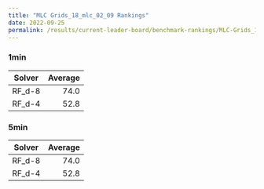 ```yaml
---
title: "MLC Grids_18_mlc_02_09 Rankings"
date: 2022-09-25
permalink: /results/current-leader-board/benchmark-rankings/MLC-Grids_18_mlc_02_09-rankings
---
```



### 1min

| Solver | Average |
| ------ | ------: |
| RF_d-8 |    74.0 |
| RF_d-4 |    52.8 |

### 5min

| Solver | Average |
| ------ | ------: |
| RF_d-8 |    74.0 |
| RF_d-4 |    52.8 |

